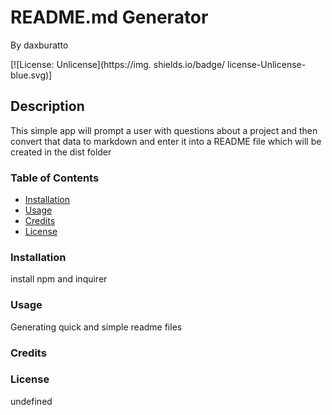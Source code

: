 # README.md Generator

By daxburatto

[![License: Unlicense](https://img.
shields.io/badge/
license-Unlicense-blue.svg)]

## Description

This simple app will prompt a user 
with questions about a project and 
then convert that data to markdown 
and enter it into a README file 
which will be created in the dist 
folder

### Table of Contents

* [Installation](#installation)
* [Usage](#usage)
* [Credits](#credits)
* [License](#license)

### Installation

install npm and inquirer

### Usage

Generating quick and simple readme 
files

### Credits

### License

undefined
